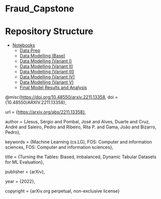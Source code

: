 # Fraud_Capstone

# Repository Structure

* [Notebooks](./Notebooks)
  * [Data Prep](./Notebooks/01-DataPrep)
  * [Data Modelling (Base)](./Notebooks/02-DataModelling(Base))
  * [Data Modelling (Variant I)](./Notebooks/03-DataModelling(VariantI))
  * [Data Modelling (Variant II)](./Notebooks/04-DataModelling(VariantII))
  * [Data Modelling (Variant III)](./Notebooks/05-DataModelling(VariantIII))
  * [Data Modelling (Variant IV)](./Notebooks/06-DataModelling(VariantIV))
  * [Data Modelling (Variant V)](./Notebooks/07-DataModelling(VariantV))
  * [Final Model Results and Analysis](./Notebooks/08-FinalModelResultsAnalysis)

@misc{https://doi.org/10.48550/arxiv.2211.13358,
  doi = {10.48550/ARXIV.2211.13358},
  
  url = {https://arxiv.org/abs/2211.13358},
  
  author = {Jesus, Sérgio and Pombal, José and Alves, Duarte and Cruz, André and Saleiro, Pedro and Ribeiro, Rita P. and Gama, João and Bizarro, Pedro},
  
  keywords = {Machine Learning (cs.LG), FOS: Computer and information sciences, FOS: Computer and information sciences},
  
  title = {Turning the Tables: Biased, Imbalanced, Dynamic Tabular Datasets for ML Evaluation},
  
  publisher = {arXiv},
  
  year = {2022},
  
  copyright = {arXiv.org perpetual, non-exclusive license}
